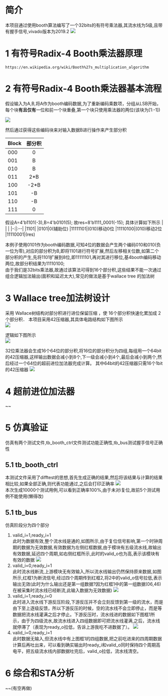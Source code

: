 # 简介
本项目通过使用booth算法编写了一个32bits的有符号乘法器,其流水线为5级,且带有握手信号,vivado版本为2019.2
![](https://tupian-1324004842.cos.ap-nanjing.myqcloud.com/%E5%B1%8F%E5%B9%95%E6%88%AA%E5%9B%BE%202024-01-23%20212727.png)

# 1 有符号Radix-4 Booth乘法器原理
`https://en.wikipedia.org/wiki/Booth%27s_multiplication_algorithm`
# 2 有符号Radix-4 Booth乘法器基本流程
假设输入为A,B,将A作为booth编码数据,为了重新编码乘数项，分组从LSB开始，每个块**有且仅有**一位和前一个块重叠,第一个块只使用乘法器的两位(该块为[1:-1])

![](https://tupian-1324004842.cos.ap-nanjing.myqcloud.com/booth.png)

然后通过获得这些编码块来对输入数据B进行操作来产生部分积

| Block     | 部分积|    
| :-----    | :--: | 
| 000       |  0  | 
| 001       |  B  | 
| 010       |  B  | 
| 011       |  2*B  | 
| 100       |  -2*B  | 
| 101       |  -B  | 
| 110       |  -B  | 
| 111       |  0  | 

假设A=4'b1101(-3),B=4'b0101(5);
故res=8'b1111_0001(-15);
具体计算如下所示
|   |       |
|-:|:--|
|1101|
|0101|0(辅助位)
|11111101|(010)移动0位
|11110100|(010)移动2位
|11110001|(res)

本例子使用0101作为booth编码数据,可知4位的数据会产生两个编码010和010(负一位为零),对应的部分积为B,即将1101进行符号扩展,然后左移相关位数,如第二个部分积的产生,先将1101扩展到8位,即11111101,再对其进行移位,基4booth编码移动两位,故部分积结果为11110100;  
由于我们是32bits乘法器,故通过该算法可得到16个部分积,这些结果不能一次通过组合逻辑加法输出(面积和延迟太大),常见的做法是基于wallace tree 的加法树

# 3 Wallace tree加法树设计
采用 Wallace树结构对部分积进行进位保留压缩 ，使 16个部分积快速化累加成 2个部分积．
本项目采用42压缩器,其具体电路结构如下图所示  
![](https://tupian-1324004842.cos.ap-nanjing.myqcloud.com/%E5%B1%8F%E5%B9%95%E6%88%AA%E5%9B%BE%202024-01-23%20213300.png)  
 
逻辑如下图所示  
![](https://tupian-1324004842.cos.ap-nanjing.myqcloud.com/%E5%B1%8F%E5%B9%95%E6%88%AA%E5%9B%BE%202024-01-23%20213414.png)

32位乘法器会生成16个64位的部分积,将16位的部分积分为四组,每组用一个64bit的42压缩器,这样输出数据会减小到8个,下一级会减小到4个,最后会减小到两个,然后经过一个64位的超前进位加法器完成计算。
其中64bit的42压缩器只需16个1bit的42压缩器
![](https://tupian-1324004842.cos.ap-nanjing.myqcloud.com/wallace.png)
# 4 超前进位加法器
~~

# 5 仿真验证
仿真有两个测试文件,tb_booth_ctrl文件测试功能正确性,tb_bus测试握手信号正确性
## 5.1 tb_booth_ctrl
本测试文件采用了difftest的思想,首先生成正确的结果,然后将该结果与计算的结果相比较,如果全部正确,则代表功能通过,之后会打印正确率
![](https://tupian-1324004842.cos.ap-nanjing.myqcloud.com/%E5%B1%8F%E5%B9%95%E6%88%AA%E5%9B%BE%202024-01-23%20223806.png)  
本次生成10000个测试用例,可以看到正确率100%,由于未对i复位,故前5个测试用例不能使用(懒得改)
## 5.1 tb_bus
仿真阶段分为四个部分  
1. valid_i=1,ready_i=1  
此时为数据有效,整个流水线是通的,如图所示,由于复位信号影响,第一个时钟周期的数据为无效数据,有效数据为左侧红框数据,由于模块有五级流水线,故输出有效数据,延迟四个周期,如右侧红框所示,此时的valid_o也为高,表示该模块有有效的数据
![](https://tupian-1324004842.cos.ap-nanjing.myqcloud.com/%E5%9B%BE%E7%89%871.png)
2. valid_i=0,ready_i=1  
此时流水线断流,上游模块无有效输入,所以流水线输出仍然保持原来数据,如图所示,红框1为断流信号,经过四个周期传到红框2,将2中的valid_o信号拉低,表示输出无效(此时为什么输出还是第一组数据?因为红框1中的第一组数据(06,46)在被采集时流水线已经断流,此输入数据为无效数据)
![](https://tupian-1324004842.cos.ap-nanjing.myqcloud.com/%E5%9B%BE%E7%89%872.png)
3. valid_i=1,ready_i=0  
此时进入流水线下游反压阶段,下游反压并不会立刻反馈到第一级的流水，而是由下至上逐级反馈，所以下游反压的时候，空的流水线不会立即停止，而是等数据把流水线灌满之后才停止。下游反压时，流水线进的数据如下图框1所示，由于为四级流水,故流水线进入四组数据即可把流水线灌满,之后，流水线就停滞了（表现为ready_o拉低，告诉上游我吃不进数据了）。
![](https://tupian-1324004842.cos.ap-nanjing.myqcloud.com/%E5%9B%BE%E7%89%873.png)
4. valid_i=0,ready_i=1  
此时数据无输入,但流水线中有上图框1的四组数据,把之前吃进来的四周期数据计算后再吐出来，可以看到确实输出时ready_i和valid_o同时保持四个周期高电平，把五级流水线内部数据吐完后，valid_o拉低，流水线清空。
# 6 综合和STA分析
~~(有空再做)


